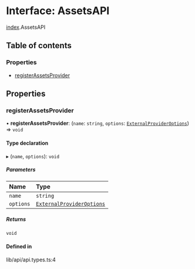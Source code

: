 # Interface: AssetsAPI

[index](../wiki/index).AssetsAPI

## Table of contents

### Properties

- [registerAssetsProvider](../wiki/index.AssetsAPI#registerassetsprovider-1)

## Properties

### registerAssetsProvider

• **registerAssetsProvider**: (`name`: `string`, `options`: [`ExternalProviderOptions`](../wiki/index#externalprovideroptions-1)) => `void`

#### Type declaration

▸ (`name`, `options`): `void`

##### Parameters

| Name | Type |
| :------ | :------ |
| `name` | `string` |
| `options` | [`ExternalProviderOptions`](../wiki/index#externalprovideroptions-1) |

##### Returns

`void`

#### Defined in

lib/api/api.types.ts:4
